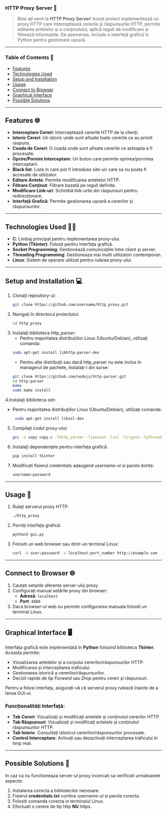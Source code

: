 ### HTTP Proxy Server 🚀

> Bine ați venit la **HTTP Proxy Server**! Acest proiect implementează un proxy HTTP care interceptează cererile și răspunsurile HTTP, permite editarea antetelor și a conținutului, aplică reguli de modificare și filtrează informațiile. De asemenea, include o interfață grafică în Python pentru gestionare ușoară.

---

### Table of Contents 📖
- [Features](#features)
- [Technologies Used](#technologies-used)
- [Setup and Installation](#setup-and-installation)
- [Usage](#usage)
- [Connect to Browser](#connect-to-browser)
- [Graphical Interface](#graphical-interface)
- [Possible Solutions](#possible-solutions)

---

## Features 🌐

- **Interceptare Cereri**: Interceptează cererile HTTP de la clienți.
- **Istoric Cereri**: Un istoric unde sunt afisate toate cererile ce au primit raspuns.
- **Coada de Cereri**: O coada unde sunt afisate cererile ce asteapta a fi procesate.
- **Oprire/Pornire Interceptare**: Un buton care permite oprirea/pornirea interceptarii.
- **Black list**: Lista in care pot fi introduse site-uri care sa nu poata fi accesate de utilizator.
- **Editare Antete**: Permite modificarea antetelor HTTP.
- **Filtrare Conținut**: Filtrare bazată pe reguli definite.
- **Modificare Link-uri**: Schimbă link-urile din răspunsuri pentru redirecționare.
- **Interfață Grafică**: Permite gestionarea ușoară a cererilor și răspunsurilor.

---

## Technologies Used 👨‍💻

- **C**: Limbaj principal pentru implementarea proxy-ului.
- **Python (Tkinter)**: Folosit pentru interfața grafică.
- **Socket Programming**: Gestionează comunicațiile între client și server.
- **Threading Programming**: Gestioneaza mai multi utilizatori contemporan.
- **Linux**: Sistem de operare utilizat pentru rularea proxy-ului.

---

## Setup and Installation 💻

1. Clonați repository-ul:
    ```bash
    git clone https://github.com/username/http_proxy.git
    ```
2. Navigați în directorul proiectului:
    ```bash
    cd http_proxy
    ```
3. Instalați biblioteca http_parser:
   - Pentru majoritatea distribuțiilor Linux (Ubuntu/Debian), utilizați comanda:
   ```bash
   sudo apt-get install libhttp-parser-dev
   ```
   - Pentru alte distribuții sau dacă http_parser nu este inclus în managerul de pachete, instalați-l din surse:
   ```bash
   git clone https://github.com/nodejs/http-parser.git
   cd http-parser
   make
   sudo make install
   ```
4.Instalați biblioteca ssh:  
- Pentru majoritatea distribuțiilor Linux (Ubuntu/Debian), utilizați comanda:
  ```bash
   sudo apt-get install libssl-dev
   ```
5. Compilați codul proxy-ului:
    ```bash
    gcc -o copy copy.c -lhttp_parser -ljansson -lssl -lcrypto -lpthread
    ```

5. Instalați dependențele pentru interfața grafică:
    ```bash
    pip install tkinter
    ```
6. Modificati fisierul credentials adaugand username-ul si parola dorita:
    ```bash
    username:password
    ```

---

## Usage 🧰

1. Rulați serverul proxy HTTP:
    ```bash
    ./http_proxy
    ```

2. Porniți interfața grafică:
    ```bash
    python3 gui.py
    ```
3. Folositi un web browser sau dintr-un terminal Linux:
   ```bash
   curl -U user:password -x localhost:port_number http://example.com
---

## Connect to Browser 🌐

1. Cautati setarile aferente server-ului proxy.
2. Configurați manual setările proxy din browser:
    - **Adresă**: `localhost`
    - **Port**: `8080`
3. Daca browser-ul web nu permite configurarea manuala folositi un terminal Linux.

---

## Graphical Interface 🖥️

Interfața grafică este implementată în **Python** folosind biblioteca **Tkinter**. Aceasta permite:
- Vizualizarea antetelor și a corpului cererilor/răspunsurilor HTTP.
- Modificarea și interceptarea traficului.
- Gestionarea istorică a cererilor/răspunsurilor.
- Decizii rapide de tip *Forward* sau *Drop* pentru cereri și răspunsuri.
  
Pentru a folosi interfața, asigurați-vă că serverul proxy rulează înainte de a lansa GUI-ul.

### Funcționalități Interfață:
- **Tab Cereri**: Vizualizați și modificați antetele și conținutul cererilor HTTP.
- **Tab Răspunsuri**: Vizualizați și modificați antetele și conținutul răspunsurilor HTTP.
- **Tab Istoric**: Consultați istoricul cererilor/răspunsurilor procesate.
- **Control Interceptare**: Activați sau dezactivați interceptarea traficului în timp real.

---

## Possible Solutions 🔧

In caz ca nu functioneaza server-ul proxy incercati sa verificati urmatoarele aspecte:
1. Instalarea corecta a bibliotecilor necesare.
2. Fisierul **credentials.txt** contine username-ul si parola corecta.
3. Folositi comanda corecta in terminalul Linux.
4. Efectuati o cerere de tip http **NU** https.
